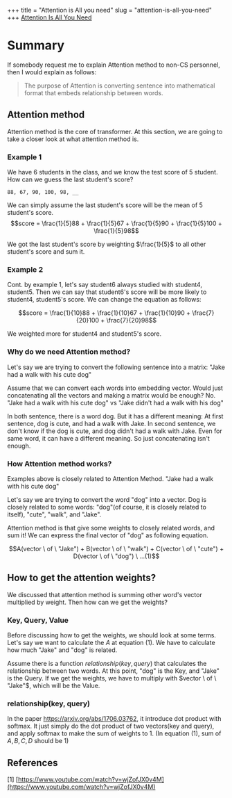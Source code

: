 +++
title = "Attention is All you need"
slug = "attention-is-all-you-need"
+++
[Attention Is All You Need](https://arxiv.org/abs/1706.03762)

# Summary

If somebody request me to explain Attention method to non-CS personnel, then I would explain as follows:

> The purpose of Attention is converting sentence into mathematical format that embeds relationship between words.

## Attention method

Attention method is the core of transformer. At this section, we are going to take a closer look at what attention method is.

### Example 1

We have 6 students in the class, and we know the test score of 5 student. How can we guess the last student's score?

```text
88, 67, 90, 100, 98, __
```

We can simply assume the last student's score will be the mean of 5 student's score.
$$score = \frac{1}{5}88 + \frac{1}{5}67 + \frac{1}{5}90 + \frac{1}{5}100 + \frac{1}{5}98$$

We got the last student's score by weighting $\frac{1}{5}$ to all other student's score and sum it.

### Example 2

Cont. by example 1, let's say student6 always studied with student4, student5. Then we can say that student6's score will be more likely to student4, student5's score. We can change the equation as follows:

$$score = \frac{1}{10}88 + \frac{1}{10}67 + \frac{1}{10}90 + \frac{7}{20}100 + \frac{7}{20}98$$

We weighted more for student4 and student5's score.

### Why do we need Attention method?

Let's say we are trying to convert the following sentence into a matrix:
"Jake had a walk with his cute dog"

Assume that we can convert each words into embedding vector. Would just concatenating all the vectors and making a matrix would be enough? No.
"Jake had a walk with his cute dog" vs "Jake didn't had a walk with his dog"

In both sentence, there is a word dog. But it has a different meaning: At first sentence, dog is cute, and had a walk with Jake. In second sentence, we don't know if the dog is cute, and dog didn't had a walk with Jake.
Even for same word, it can have a different meaning. So just concatenating isn't enough.

### How Attention method works?

Examples above is closely related to Attention Method.
"Jake had a walk with his cute dog"

Let's say we are trying to convert the word "dog" into a vector. Dog is closely related to some words: "dog"(of course, it is closely related to itself), "cute", "walk", and "Jake".

Attention method is that give some weights to closely related words, and sum it! We can express the final vector of "dog" as following equation.

$$A(vector \ of \ "Jake") + B(vector \ of \ "walk") + C(vector \ of \ "cute") + D(vector \ of \ "dog") \ ...(1)$$

## How to get the attention weights?

We discussed that attention method is summing other word's vector multiplied by weight. Then how can we get the weights?

### Key, Query, Value

Before discussing how to get the weights, we should look at some terms. Let's say we want to calculate the $A$ at equation (1). We have to calculate how much "Jake" and "dog" is related.

Assume there is a function $relationship(key, query)$ that calculates the relationship between two words.
At this point, "dog" is the Key, and "Jake" is the Query. If we get the weights, we have to multiply with $vector \ of \ "Jake"$, which will be the Value.

### relationship(key, query)

In the paper <https://arxiv.org/abs/1706.03762>, it introduce dot product with softmax. It just simply do the dot product of two vectors(key and query), and apply softmax to make the sum of weights to 1.
(In equation (1), sum of $A, B, C, D$ should be 1)

## References

[1] [https://www.youtube.com/watch?v=wjZofJX0v4M](https://www.youtube.com/watch?v=wjZofJX0v4M)
